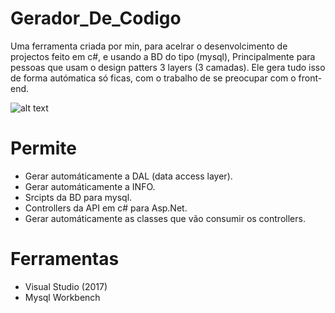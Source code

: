 # Gerador_De_Codigo
Uma ferramenta criada por min, para acelrar o desenvolcimento de projectos feito em c#, e usando a BD do tipo (mysql),
Principalmente para pessoas que usam o design patters 3 layers (3 camadas). Ele gera tudo isso de forma autómatica só ficas,
com o trabalho de se preocupar com o front-end.

![alt text](https://i.ibb.co/5KZnZPJ/Capturar1.png)


# Permite
- Gerar automáticamente a DAL (data access layer).
- Gerar automáticamente a INFO.
- Srcipts da BD para mysql.
- Controllers da API em c# para Asp.Net.
- Gerar automáticamente as classes que vão consumir os controllers.

# Ferramentas
- Visual Studio (2017)
- Mysql Workbench

